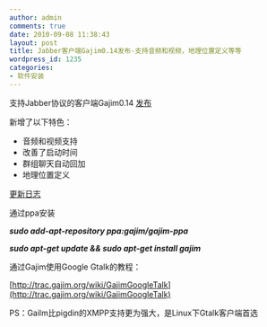 ```yaml
---
author: admin
comments: true
date: 2010-09-08 11:38:43
layout: post
title: Jabber客户端Gajim0.14发布-支持音频和视频，地理位置定义等等
wordpress_id: 1235
categories:
- 软件安装
---
```


支持Jabber协议的客户端Gajim0.14 [发布](http://trac.gajim.org/query?status=closed&milestone=0.14)

新增了以下特色：

* 音频和视频支持  
* 改善了启动时间
* 群组聊天自动回加
* 地理位置定义

[更新日志](http://hg.gajim.org/gajim/file/605ca10afd21/ChangeLog)

通过ppa安装

**_sudo add-apt-repository ppa:gajim/gajim-ppa_**

**_sudo apt-get update && sudo apt-get install gajim_**

通过Gajim使用Google Gtalk的教程：

[http://trac.gajim.org/wiki/GajimGoogleTalk](http://trac.gajim.org/wiki/GajimGoogleTalk)

PS：Gailm比pigdin的XMPP支持更为强大，是Linux下Gtalk客户端首选

